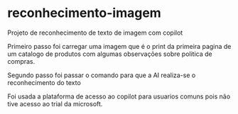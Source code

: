 # reconhecimento-imagem

Projeto de reconhecimento de texto de imagem com copilot

Primeiro passo foi carregar uma imagem que é o print da primeira pagina de um catalogo de produtos com algumas observações sobre politica de compras.

Segundo passo foi passar o comando para que a AI realiza-se o reconhecimento do texto

Foi usada a plataforma de acesso ao copilot para usuarios comuns pois não tive acesso ao trial da microsoft.
